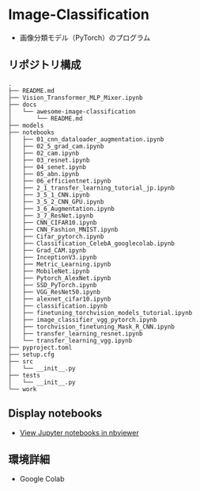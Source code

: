 # Image-Classification
* 画像分類モデル（PyTorch）のプログラム

## リポジトリ構成
```
.
├── README.md
├── Vision_Transformer_MLP_Mixer.ipynb
├── docs
│   └── awesome-image-classification
│       └── README.md
├── models
├── notebooks
│   ├── 01_cnn_dataloader_augmentation.ipynb
│   ├── 02_5_grad_cam.ipynb
│   ├── 02_cam.ipynb
│   ├── 03_resnet.ipynb
│   ├── 04_senet.ipynb
│   ├── 05_abn.ipynb
│   ├── 06_efficientnet.ipynb
│   ├── 2_1_transfer_learning_tutorial_jp.ipynb
│   ├── 3_5_1_CNN.ipynb
│   ├── 3_5_2_CNN_GPU.ipynb
│   ├── 3_6_Augmentation.ipynb
│   ├── 3_7_ResNet.ipynb
│   ├── CNN_CIFAR10.ipynb
│   ├── CNN_Fashion_MNIST.ipynb
│   ├── Cifar_pytorch.ipynb
│   ├── Classification_CelebA_googlecolab.ipynb
│   ├── Grad_CAM.ipynb
│   ├── InceptionV3.ipynb
│   ├── Metric_Learning.ipynb
│   ├── MobileNet.ipynb
│   ├── Pytorch_AlexNet.ipynb
│   ├── SSD_PyTorch.ipynb
│   ├── VGG_ResNet50.ipynb
│   ├── alexnet_cifar10.ipynb
│   ├── classification.ipynb
│   ├── finetuning_torchvision_models_tutorial.ipynb
│   ├── image_classifier_vgg_pytorch.ipynb
│   ├── torchvision_finetuning_Mask_R_CNN.ipynb
│   ├── transfer_learning_resnet.ipynb
│   └── transfer_learning_vgg.ipynb
├── pyproject.toml
├── setup.cfg
├── src
│   └── __init__.py
├── tests
│   └── __init__.py
└── work
```

## Display notebooks

- [View Jupyter notebooks in nbviewer](https://nbviewer.jupyter.org/github/ykato27/Image-Classification/tree/main/notebook/)

## 環境詳細

- Google Colab